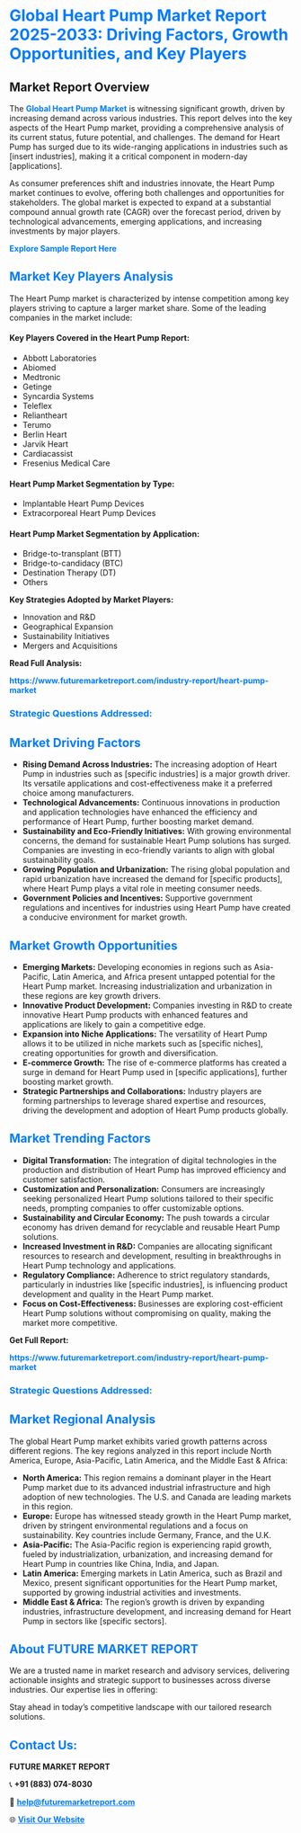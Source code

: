 <h1 style="color: #007BFF;">Global Heart Pump Market Report 2025-2033: Driving Factors, Growth Opportunities, and Key Players</h1>

<section id="overview">
<h2>Market Report Overview</h2>
<p>The <a href="https://www.futuremarketreport.com/industry-report/heart-pump-market" style="color: #007BFF; text-decoration: none;"><strong>Global Heart Pump Market</strong></a> is witnessing significant growth, driven by increasing demand across various industries. This report delves into the key aspects of the Heart Pump market, providing a comprehensive analysis of its current status, future potential, and challenges. The demand for Heart Pump has surged due to its wide-ranging applications in industries such as [insert industries], making it a critical component in modern-day [applications].</p>
<p>As consumer preferences shift and industries innovate, the Heart Pump market continues to evolve, offering both challenges and opportunities for stakeholders. The global market is expected to expand at a substantial compound annual growth rate (CAGR) over the forecast period, driven by technological advancements, emerging applications, and increasing investments by major players.</p>
</section>

<section id="overview">
<p><a href="https://www.futuremarketreport.com/request-sample/reportId=57540" style="color: #007BFF; text-decoration: none;"><strong>Explore Sample Report Here</strong></a></p>
</section>

<section id="key-players">
<h2 style="color: #007BFF;">Market Key Players Analysis</h2>
<p>The Heart Pump market is characterized by intense competition among key players striving to capture a larger market share. Some of the leading companies in the market include:</p>
<h4>Key Players Covered in the Heart Pump Report:</h4>
<ul><li>Abbott Laboratories</li><li>Abiomed</li><li>Medtronic</li><li>Getinge</li><li>Syncardia Systems</li><li>Teleflex</li><li>Reliantheart</li><li>Terumo</li><li>Berlin Heart</li><li>Jarvik Heart</li><li>Cardiacassist</li><li>Fresenius Medical Care</li></ul>
<h4>Heart Pump Market Segmentation by Type:</h4>
<ul><li>Implantable Heart Pump Devices</li><li>Extracorporeal Heart Pump Devices</li></ul>

<h4>Heart Pump Market Segmentation by Application:</h4>
<ul><li>Bridge-to-transplant (BTT)</li><li>Bridge-to-candidacy (BTC)</li><li>Destination Therapy (DT)</li><li>Others</li></ul>
<p><strong>Key Strategies Adopted by Market Players:</strong></p>
<ul>
<li>Innovation and R&D</li>
<li>Geographical Expansion</li>
<li>Sustainability Initiatives</li>
<li>Mergers and Acquisitions</li>
</ul>
</section>

<section>
<p><strong>Read Full Analysis: </strong></p><a href="https://www.futuremarketreport.com/industry-report/heart-pump-market" style="color: #007BFF; text-decoration: none;"><strong>https://www.futuremarketreport.com/industry-report/heart-pump-market</strong></a>
<h3 style="color: #007BFF;">Strategic Questions Addressed:</h3>
</section>

<section id="driving-factors">
<h2 style="color: #007BFF;">Market Driving Factors</h2>
<ul>
<li><strong>Rising Demand Across Industries:</strong> The increasing adoption of Heart Pump in industries such as [specific industries] is a major growth driver. Its versatile applications and cost-effectiveness make it a preferred choice among manufacturers.</li>
<li><strong>Technological Advancements:</strong> Continuous innovations in production and application technologies have enhanced the efficiency and performance of Heart Pump, further boosting market demand.</li>
<li><strong>Sustainability and Eco-Friendly Initiatives:</strong> With growing environmental concerns, the demand for sustainable Heart Pump solutions has surged. Companies are investing in eco-friendly variants to align with global sustainability goals.</li>
<li><strong>Growing Population and Urbanization:</strong> The rising global population and rapid urbanization have increased the demand for [specific products], where Heart Pump plays a vital role in meeting consumer needs.</li>
<li><strong>Government Policies and Incentives:</strong> Supportive government regulations and incentives for industries using Heart Pump have created a conducive environment for market growth.</li>
</ul>
</section>

<section id="growth-opportunities">
<h2 style="color: #007BFF;">Market Growth Opportunities</h2>
<ul>
<li><strong>Emerging Markets:</strong> Developing economies in regions such as Asia-Pacific, Latin America, and Africa present untapped potential for the Heart Pump market. Increasing industrialization and urbanization in these regions are key growth drivers.</li>
<li><strong>Innovative Product Development:</strong> Companies investing in R&D to create innovative Heart Pump products with enhanced features and applications are likely to gain a competitive edge.</li>
<li><strong>Expansion into Niche Applications:</strong> The versatility of Heart Pump allows it to be utilized in niche markets such as [specific niches], creating opportunities for growth and diversification.</li>
<li><strong>E-commerce Growth:</strong> The rise of e-commerce platforms has created a surge in demand for Heart Pump used in [specific applications], further boosting market growth.</li>
<li><strong>Strategic Partnerships and Collaborations:</strong> Industry players are forming partnerships to leverage shared expertise and resources, driving the development and adoption of Heart Pump products globally.</li>
</ul>
</section>

<section id="trending-factors">
<h2 style="color: #007BFF;">Market Trending Factors</h2>
<ul>
<li><strong>Digital Transformation:</strong> The integration of digital technologies in the production and distribution of Heart Pump has improved efficiency and customer satisfaction.</li>
<li><strong>Customization and Personalization:</strong> Consumers are increasingly seeking personalized Heart Pump solutions tailored to their specific needs, prompting companies to offer customizable options.</li>
<li><strong>Sustainability and Circular Economy:</strong> The push towards a circular economy has driven demand for recyclable and reusable Heart Pump solutions.</li>
<li><strong>Increased Investment in R&D:</strong> Companies are allocating significant resources to research and development, resulting in breakthroughs in Heart Pump technology and applications.</li>
<li><strong>Regulatory Compliance:</strong> Adherence to strict regulatory standards, particularly in industries like [specific industries], is influencing product development and quality in the Heart Pump market.</li>
<li><strong>Focus on Cost-Effectiveness:</strong> Businesses are exploring cost-efficient Heart Pump solutions without compromising on quality, making the market more competitive.</li>
</ul>
</section>

<section>
<p><strong>Get Full Report: </strong></p><a href="https://www.futuremarketreport.com/industry-report/heart-pump-market" style="color: #007BFF; text-decoration: none;"><strong>https://www.futuremarketreport.com/industry-report/heart-pump-market</strong></a>
<h3 style="color: #007BFF;">Strategic Questions Addressed:</h3>
</section>


<section id="regional-analysis">
<h2 style="color: #007BFF;">Market Regional Analysis</h2>
<p>The global Heart Pump market exhibits varied growth patterns across different regions. The key regions analyzed in this report include North America, Europe, Asia-Pacific, Latin America, and the Middle East & Africa:</p>
<ul>
<li><strong>North America:</strong> This region remains a dominant player in the Heart Pump market due to its advanced industrial infrastructure and high adoption of new technologies. The U.S. and Canada are leading markets in this region.</li>
<li><strong>Europe:</strong> Europe has witnessed steady growth in the Heart Pump market, driven by stringent environmental regulations and a focus on sustainability. Key countries include Germany, France, and the U.K.</li>
<li><strong>Asia-Pacific:</strong> The Asia-Pacific region is experiencing rapid growth, fueled by industrialization, urbanization, and increasing demand for Heart Pump in countries like China, India, and Japan.</li>
<li><strong>Latin America:</strong> Emerging markets in Latin America, such as Brazil and Mexico, present significant opportunities for the Heart Pump market, supported by growing industrial activities and investments.</li>
<li><strong>Middle East & Africa:</strong> The region’s growth is driven by expanding industries, infrastructure development, and increasing demand for Heart Pump in sectors like [specific sectors].</li>
</ul>
</section>

<footer>
<h2 style="color: #007BFF;">About FUTURE MARKET REPORT</h2>
<p>We are a trusted name in market research and advisory services, delivering actionable insights and strategic support to businesses across diverse industries. Our expertise lies in offering:</p>

<p>Stay ahead in today’s competitive landscape with our tailored research solutions.</p>

<h2 style="color: #007BFF;">Contact Us:</h2>
<p><strong>FUTURE MARKET REPORT</strong></p>
<p>📞 <strong>+91 (883) 074-8030</strong></p>
<p>📧 <strong><a href="mailto:help@futuremarketreport.com" style="color: #007BFF;">help@futuremarketreport.com</a></strong></p>
<p>🌐 <strong><a href="https://www.futuremarketreport.com/" style="color: #007BFF;">Visit Our Website</a></strong></p>
</footer>